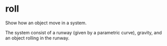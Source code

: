 roll
====

Show how an object move in a system.

The system consist of a runway (given by a parametric curve), gravity, and an
object rolling in the runway.
